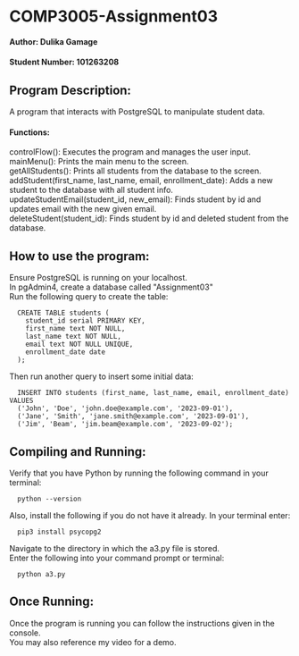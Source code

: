 # COMP3005-Assignment03

#### Author: Dulika Gamage
#### Student Number: 101263208

## Program Description: 
  A program that interacts with PostgreSQL to manipulate student data.
  #### Functions:
  controlFlow(): Executes the program and manages the user input.  
  mainMenu(): Prints the main menu to the screen.  
  getAllStudents(): Prints all students from the database to the screen.  
  addStudent(first_name, last_name, email, enrollment_date): Adds a new student to the database with all         student info.  
  updateStudentEmail(student_id, new_email): Finds student by id and updates email with the new given email.  
  deleteStudent(student_id): Finds student by id and deleted student from the database.  
## How to use the program:
  Ensure PostgreSQL is running on your localhost.   
  In pgAdmin4, create a database called "Assignment03"  
  Run the following query to create the table:  
  
      CREATE TABLE students (
        student_id serial PRIMARY KEY,
        first_name text NOT NULL,
        last_name text NOT NULL,
        email text NOT NULL UNIQUE,
        enrollment_date date
      );
  
  Then run another query to insert some initial data:  
  
      INSERT INTO students (first_name, last_name, email, enrollment_date) VALUES
      ('John', 'Doe', 'john.doe@example.com', '2023-09-01'),
      ('Jane', 'Smith', 'jane.smith@example.com', '2023-09-01'),
      ('Jim', 'Beam', 'jim.beam@example.com', '2023-09-02');

## Compiling and Running:
  Verify that you have Python by running the following command in your terminal:
  
      python --version
  Also, install the following if you do not have it already. In your terminal enter:
  
      pip3 install psycopg2  
  Navigate to the directory in which the a3.py file is stored.  
  Enter the following into your command prompt or terminal:
  
      python a3.py  
  
## Once Running:
  Once the program is running you can follow the instructions given in the console.   
  You may also reference my video for a demo.

